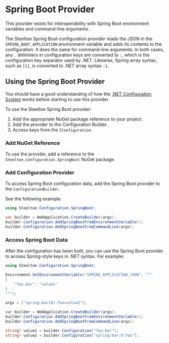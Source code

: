 # Spring Boot Provider

This provider exists for interoperability with Spring Boot environment variables and command-line arguments.

The Steeltoe Spring Boot configuration provider reads the JSON in the `SPRING_BOOT_APPLICATION` environment variable and adds its contents to the configuration. It does the same for command-line arguments.
In both cases, any `.` delimiters in configuration keys are converted to `:`, which is the configuration key separator used by .NET. Likewise, Spring array syntax, such as `[1]`, is converted to .NET array syntax `:1`.

## Using the Spring Boot Provider

You should have a good understanding of how the [.NET Configuration System](https://learn.microsoft.com/aspnet/core/fundamentals/configuration) works before starting to use this provider.

To use the Steeltoe Spring Boot provider:

1. Add the appropriate NuGet package reference to your project.
1. Add the provider to the Configuration Builder.
1. Access keys from the `IConfiguration`.

### Add NuGet Reference

To use the provider, add a reference to the `Steeltoe.Configuration.SpringBoot` NuGet package.

### Add Configuration Provider

To access Spring Boot configuration data, add the Spring Boot provider to the `ConfigurationBuilder`.

See the following example:

```csharp
using Steeltoe.Configuration.SpringBoot;

var builder = WebApplication.CreateBuilder(args);
builder.Configuration.AddSpringBootFromEnvironmentVariable();
builder.Configuration.AddSpringBootFromCommandLine(args);
```

### Access Spring Boot Data

After the configuration has been built, you can use the Spring Boot provider to access Spring-style keys in .NET syntax.
For example:

```csharp
using Steeltoe.Configuration.SpringBoot;

Environment.SetEnvironmentVariable("SPRING_APPLICATION_JSON", """
{
    "foo.bar": "value1"
}
""");

args = ["spring.bar[0].foo=value2"];

var builder = WebApplication.CreateBuilder(args);
builder.Configuration.AddSpringBootFromEnvironmentVariable();
builder.Configuration.AddSpringBootFromCommandLine(args);

string? value1 = builder.Configuration["foo:bar"];
string? value2 = builder.Configuration["spring:bar:0:foo"];
```
